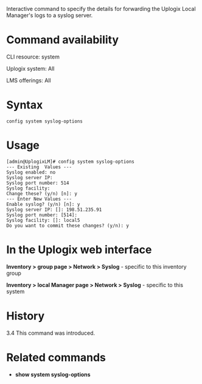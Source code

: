 <!-- 5.4 -->

Interactive command to specify the details for forwarding the Uplogix Local Manager's logs to a syslog server.

# Command availability 

CLI resource: system

Uplogix system: All

LMS offerings: All

# Syntax 

```
config system syslog-options
```

# Usage 

```
[admin@UplogixLM]# config system syslog-options
--- Existing  Values ---
Syslog enabled: no
Syslog server IP: 
Syslog port number: 514
Syslog facility: 
Change these? (y/n) [n]: y
--- Enter New Values ---
Enable syslog? (y/n) [n]: y
Syslog server IP: []: 198.51.235.91
Syslog port number: [514]: 
Syslog facility: []: local5
Do you want to commit these changes? (y/n): y
```

# In the Uplogix web interface

**Inventory > group page > Network > Syslog** - specific to this inventory group

**Inventory > local Manager page > Network > Syslog** - specific to this system

# History 

3.4 This command was introduced.

# Related commands 

- **show system syslog-options**
